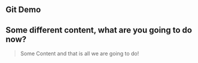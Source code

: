 ## Git Demo


## Some different content, what are you going to do now?

> Some Content and that is all we are going to do! 

